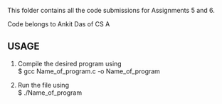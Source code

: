This folder contains all the code submissions for Assignments 5 and 6.

Code belongs to Ankit Das of CS A

USAGE
-----

1. Compile the desired program using                                                                                                   
$ gcc Name_of_program.c -o Name_of_program                                                                                          
                                                                                                                                                                                  
2. Run the file using                                                                                         
$ ./Name_of_program
